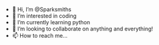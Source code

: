 - 👋 Hi, I’m @Sparksmiths
- 👀 I’m interested in coding
- 🌱 I’m currently learning python
- 💞️ I’m looking to collaborate on anything and everything!
- 📫 How to reach me...

<!---
Sparksmiths/Sparksmiths is a ✨ special ✨ repository because its `README.md` (this file) appears on your GitHub profile.
You can click the Preview link to take a look at your changes.
--->
